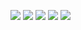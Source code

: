 <p>
    <img src="/images/E1_1.jpg"/>
    <img src="/images/E1_2.jpg"/>
    <img src="/images/E1_3.jpg"/>
    <img src="/images/E1_4.jpg"/>
    <img src="/images/E1_5.jpg"/>
</p>
